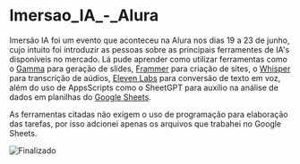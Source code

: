 # Imersao_IA_-_Alura

Imersão IA foi um evento que aconteceu na Alura nos dias 19 a 23 de junho, cujo intuito foi introduzir as pessoas sobre as principais ferramentes de IA's disponíveis no mercado. Lá pude aprender como utilizar ferramentas como o [Gamma](https://gamma.app/) para geração de slides, [Frammer](https://www.framer.com/) para criação de sites, o [Whisper](https://huggingface.co/spaces/openai/whisper) para transcrição de aúdios, [Eleven Labs](https://elevenlabs.io/voice-lab) para conversão de texto em voz, além do uso de AppsScripts como o SheetGPT para auxílio na análise de dados em planilhas do [Google Sheets](https://docs.google.com/spreadsheets/u/0/).

As ferramentas citadas não exigem o uso de programação para elaboração das tarefas, por isso adcionei apenas os arquivos que trabahei no Google Sheets.

![Finalizado](http://img.shields.io/static/v1?label=STATUS&message=FINALIZADO&color=GREEN&style=for-the-badge)
